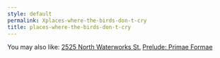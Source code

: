 ```yaml
---
style: default
permalink: Xplaces-where-the-birds-don-t-cry
title: places-where-the-birds-don-t-cry
---
```

You may also like:
[2525 North Waterworks St.](http://scp-wiki.net/north-waterworks)
[Prelude: Primae Formae](http://scp-wiki.net/primae-formae)